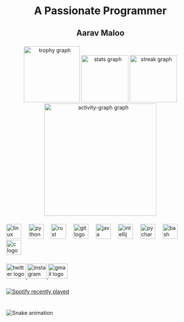 <br clear="both">

<h1 align="center">A Passionate Programmer</h1>

###

<h2 align="center">Aarav Maloo</h2>

###

<div align="center">
  <img src="https://github-profile-trophy.vercel.app?username=aaravmalooking&theme=onestar&column=-1&row=1&margin-w=8&margin-h=8&no-bg=true&no-frame=true&order=4" height="150" alt="trophy graph"  />
  <img src="https://github-readme-stats.vercel.app/api?username=aaravmalooking&hide_title=false&hide_rank=false&show_icons=false&include_all_commits=true&count_private=true&disable_animations=false&theme=dracula&locale=en&hide_border=true&order=1&custom_title=Stats" height="126" alt="stats graph"  />
  <img src="https://streak-stats.demolab.com?user=aaravmalooking&locale=en&mode=daily&theme=dracula&hide_border=true&border_radius=5&order=3" height="126" alt="streak graph"  />
  <img src="https://github-readme-activity-graph.vercel.app/graph?username=aaravmalooking&radius=16&theme=material-palenight&area=true&order=5&hide_border=true&hide_title=false" height="300" alt="activity-graph graph"  />
</div>

###

<div align="left">
  <img src="https://cdn.jsdelivr.net/gh/devicons/devicon/icons/linux/linux-original.svg" height="40" alt="linux logo"  />
  <img width="12" />
  <img src="https://cdn.jsdelivr.net/gh/devicons/devicon/icons/python/python-original.svg" height="40" alt="python logo"  />
  <img width="12" />
  <img src="https://cdn.jsdelivr.net/gh/devicons/devicon/icons/rust/rust-original.svg" height="40" alt="rust logo"  />
  <img width="12" />
  <img src="https://cdn.jsdelivr.net/gh/devicons/devicon/icons/git/git-plain.svg" height="40" alt="git logo"  />
  <img width="12" />
  <img src="https://cdn.jsdelivr.net/gh/devicons/devicon/icons/java/java-plain.svg" height="40" alt="java logo"  />
  <img width="12" />
  <img src="https://cdn.jsdelivr.net/gh/devicons/devicon/icons/intellij/intellij-plain.svg" height="40" alt="intellij logo"  />
  <img width="12" />
  <img src="https://cdn.jsdelivr.net/gh/devicons/devicon/icons/pycharm/pycharm-original.svg" height="40" alt="pycharm logo"  />
  <img width="12" />
  <img src="https://cdn.jsdelivr.net/gh/devicons/devicon/icons/bash/bash-plain.svg" height="40" alt="bash logo"  />
  <img width="12" />
  <img src="https://cdn.jsdelivr.net/gh/devicons/devicon/icons/c/c-original.svg" height="40" alt="c logo"  />
</div>

###

<div align="left">
  <a href="https://twitter.com/aaravmalooking" target="_blank">
    <img src="https://raw.githubusercontent.com/maurodesouza/profile-readme-generator/master/src/assets/icons/social/twitter/default.svg" width="52" height="40" alt="twitter logo"  />
  </a>
  <a href="https://instagram.com/aaravmalooking" target="_blank">
    <img src="https://raw.githubusercontent.com/maurodesouza/profile-readme-generator/master/src/assets/icons/social/instagram/default.svg" width="52" height="40" alt="instagram logo"  />
  </a>
  <a href="aaravmaloov@gmail.com" target="_blank">
    <img src="https://raw.githubusercontent.com/maurodesouza/profile-readme-generator/master/src/assets/icons/social/gmail/default.svg" width="52" height="40" alt="gmail logo"  />
  </a>
</div>

###

<div align="left">
  <a href="https://open.spotify.com/user/31bvxgitggoeqcqq4xfet62x7jb4">
    <img src="https://spotify-recently-played-readme.vercel.app/api?user=31bvxgitggoeqcqq4xfet62x7jb4&count=2&unique=true" alt="Spotify recently played"  />
  </a>
</div>

###

<br clear="both">

<img src="https://raw.githubusercontent.com/aaravmalooking/aaravmalooking/output/snake.svg" alt="Snake animation" />

###
